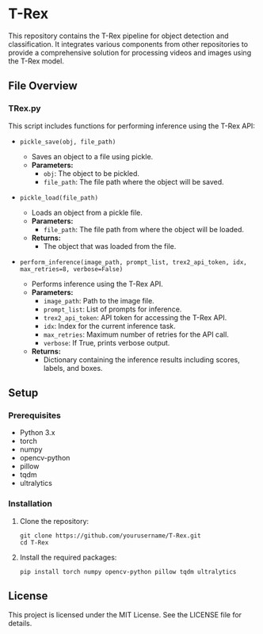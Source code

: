 
# T-Rex

This repository contains the T-Rex pipeline for object detection and classification. It integrates various components from other repositories to provide a comprehensive solution for processing videos and images using the T-Rex model.

## File Overview

### TRex.py

This script includes functions for performing inference using the T-Rex API:
- `pickle_save(obj, file_path)`
    - Saves an object to a file using pickle.
    - **Parameters:**
      - `obj`: The object to be pickled.
      - `file_path`: The file path where the object will be saved.

- `pickle_load(file_path)`
    - Loads an object from a pickle file.
    - **Parameters:**
      - `file_path`: The file path from where the object will be loaded.
    - **Returns:**
      - The object that was loaded from the file.

- `perform_inference(image_path, prompt_list, trex2_api_token, idx, max_retries=8, verbose=False)`
    - Performs inference using the T-Rex API.
    - **Parameters:**
      - `image_path`: Path to the image file.
      - `prompt_list`: List of prompts for inference.
      - `trex2_api_token`: API token for accessing the T-Rex API.
      - `idx`: Index for the current inference task.
      - `max_retries`: Maximum number of retries for the API call.
      - `verbose`: If True, prints verbose output.
    - **Returns:**
      - Dictionary containing the inference results including scores, labels, and boxes.

## Setup

### Prerequisites

- Python 3.x
- torch
- numpy
- opencv-python
- pillow
- tqdm
- ultralytics

### Installation

1. Clone the repository:
   ```
   git clone https://github.com/yourusername/T-Rex.git
   cd T-Rex
   ```

2. Install the required packages:
   ```
   pip install torch numpy opencv-python pillow tqdm ultralytics
   ```

## License

This project is licensed under the MIT License. See the LICENSE file for details.
